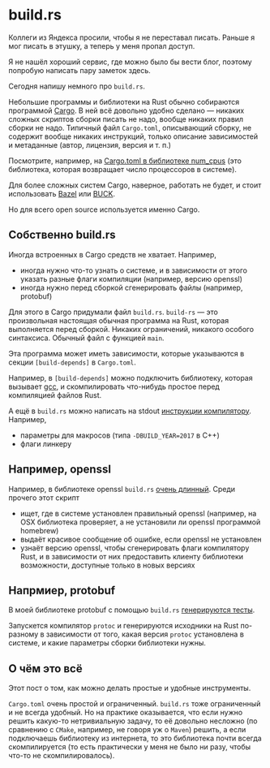 # build.rs

Коллеги из Яндекса просили, чтобы я не переставал писать.
Раньше я мог писать в этушку, а теперь у меня пропал доступ.

Я не нашёл хороший сервис, где можно было бы вести блог,
поэтому попробую написать пару заметок здесь.

Сегодня напишу немного про `build.rs`.

Небольшие программы и библиотеки на Rust обычно собираются программой
[Cargo](https://crates.io/). В ней всё довольно удобно сделано —
никаких сложных скриптов сборки писать не надо, вообще никаких
правил сборки не надо. Типичный файл `Cargo.toml`, описывающий сборку,
не содержит вообще никаких инструкций, только описание зависимостей
и метаданные (автор, лицензия, версия и т. п.)

Посмотрите, например,
на [Cargo.toml в библиотеке num_cpus](https://github.com/seanmonstar/num_cpus/blob/master/Cargo.toml)
(это библиотека, которая возвращает число процессоров в системе).

Для более сложных систем Cargo, наверное, работать не будет,
и стоит использовать [Bazel](https://github.com/bazelbuild/rules_rust)
или [BUCK](https://buckbuild.com/rule/rust_library.html).

Но для всего open source используется именно Cargo.

## Собственно build.rs

Иногда встроенных в Cargo средств не хватает. Например,
* иногда нужно что-то узнать о системе, и в зависимости от этого указать разные
  флаги компиляции (например, версию openssl)
* иногда нужно перед сборкой сгенерировать файлы (например, protobuf)

Для этого в Cargo придумали файл `build.rs`. `build-rs` — это произвольная настоящая
обычная программа на Rust, которая выполняется перед сборкой. Никаких ограничений,
никакого особого синтаксиса. Обычный файл с функцией `main`.

Эта программа может иметь зависимости, которые указываются в cекции
`[build-depends]` в `Cargo.toml`.

Например, в `[build-depends]` можно подключить библиотеку, которая
вызывает [gcc](https://github.com/alexcrichton/gcc-rs), и скомпилировать что-нибудь простое
перед компиляцией файлов Rust.

А ещё в `build.rs` можно написать на stdout 
[инструкции компилятору](http://doc.crates.io/build-script.html#outputs-of-the-build-script). Например,
* параметры для макросов (типа `-DBUILD_YEAR=2017` в C++)
* флаги линкеру

## Например, openssl

Например, в библиотеке openssl `build.rs`
[очень длинный](https://github.com/sfackler/rust-openssl/blob/master/openssl-sys/build.rs).
Cреди прочего этот скрипт
* ищет, где в системе установлен правильный openssl (например, на OSX библиотека проверяет,
а не установили ли openssl программой homebrew)
* выдаёт красивое сообщение об ошибке, если openssl не установлен
* узнаёт версию openssl, чтобы сгенерировать флаги компилятору Rust, и в зависимости от них
  предоставить клиенту библиотеки возможности, доступные только в новых версиях

## Напрмиер, protobuf

В моей библиотеке protobuf с помощью `build.rs`
[генерируются тесты](https://github.com/stepancheg/rust-protobuf/blob/master/protobuf-test/build.rs).

Запускется компилятор `protoc` и генерируются исходники на Rust по-разному в зависимости от того,
какая версия `protoc` установлена в системе, и какие параметры сборки библиотеки нужны.

## О чём это всё

Этот пост о том, как можно делать простые и удобные инструменты.

`Cargo.toml` очень простой и ограниченный. `build.rs` тоже ограниченный и не всегда удобный.
Но на практике оказывается, что если нужно решить какую-то нетривиальную задачу, то её
довольно несложно (по сравнению с `CMake`, например, не говоря уж о `Maven`) решить,
а если подключаешь библиотеку из интернета, то это библиотека почти всегда скомпилируется
(то есть практически у меня не было ни разу, чтобы что-то не скомпилировалось).
